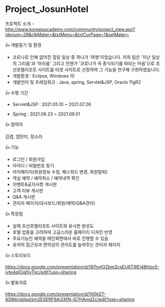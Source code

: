 # Project_JosunHotel

프로젝트 소개 - http://www.koreaisacademy.com/community/project_view.asp?idxnum=29&clkMater=&txtMenu=&txtCurPage=1&selMater=

👍 개발동기 및 환경
- 코로나로 인해 없어진 힐링 일상 중 하나가 '여행'이었습니다. 
  저희 팀은 '지난 일상의 그리움'과 '아쉬움' 그리고 언젠가 '코로나가 꼭 종식되기를 바라는 마음'으로 
  조선호텔리조트 사이트를 타겟 사이트로 선정하여 그 기능을 연구해 구현하였습니다.
- 개발환경 : Eclipse, Windows 10
- 개발언어 및 프레임워크 : Java, spring, Servlet&JSP, Oracle 11gR2

👍 수행 기간


- Servlet&JSP : 2021.05.10 ~ 2021.07.26

- Spring : 2021.08.23 ~ 2021.09.01

👍 참여자


김겸, 엄민미, 정소라



👍 기능
- 로그인 / 회원가입
- 아이디 / 비밀번호 찾기
- 마이페이지(회원정보 수정, 패스워드 변경, 회원탈퇴)
- 객실 예약 / 예약취소 / 예약내역 확인
- 이벤트&공지사항 게시판
- 고객 리뷰 게시판
- Q&A 게시판
- 관리자 페이지(대시보드/회원/예약/Q&A관리)



👍 특장점
- 실제 조선호텔리조트 사이트와 유사한 완성도
- 호텔 업종을 고려하여 고급스러운 홈페이지 디자인 반영
- 주요기능인 예약을 메인화면에서 바로 진행할 수 있음
- 유저의 접근성과 편의성의 관리도를 높여주는 관리자 페이지



👍 스토리보드

https://docs.google.com/presentation/d/197nvtOZbm2csEU8T9lEj4BHzo5-ivte4qIOqjfjyTkc/edit?usp=sharing



👍 발표자료

https://docs.google.com/presentation/d/1X0kST-A5Wprsblpzlzm2ESEftF9Ai24fN-jS7HAmdZc/edit?usp=sharing
